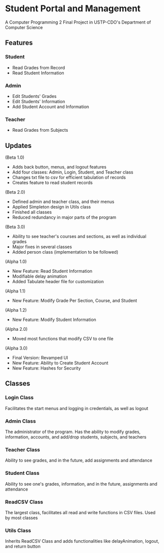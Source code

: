 # Student Portal and Management 
A Computer Programming 2 Final Project in USTP-CDO's Department of Computer Science

## Features
### Student
- Read Grades from Record
- Read Student Information

### Admin
- Edit Students' Grades
- Edit Students' Information
- Add Student Account and Information

### Teacher
- Read Grades from Subjects

## Updates
(Beta 1.0)
- Adds back button, menus, and logout features
- Add four classes: Admin, Login, Student, and Teacher class
- Changes txt file to csv for efficient tabulation of records
- Creates feature to read student records

(Beta 2.0)
- Defined admin and teacher class, and their menus
- Applied Simpleton design in Utils class
- Finished all classes
- Reduced redundancy in major parts of the program

(Beta 3.0)
- Ability to see teacher's courses and sections, as well as individual grades
- Major fixes in several classes
- Added person class (implementation to be followed)

(Alpha 1.0)
- New Feature: Read Student Information
- Modifiable delay animation
- Added Tabulate header file for customization

(Alpha 1.1)
- New Feature: Modify Grade Per Section, Course, and Student

(Alpha 1.2)
- New Feature: Modify Student Information

(Alpha 2.0)
- Moved most functions that modify CSV to one file

(Alpha 3.0)
- Final Version: Revamped UI
- New Feature: Ability to Create Student Account
- New Feature: Hashes for Security

## Classes
### Login Class
Facilitates the start menus and logging in credentials, as well as logout
### Admin Class
The administrator of the program. Has the ability to modify grades, information, accounts, and add/drop students, subjects, and teachers
### Teacher Class
Ability to see grades, and in the future, add assignments and attendance
### Student Class
Ability to see one's grades, information, and in the future, assignments and attendance
### ReadCSV Class
The largest class, facilitates all read and write functions in CSV files. Used by most classes
### Utils Class
Inherits ReadCSV Class and adds functionalities like delayAnimation, logout, and return button